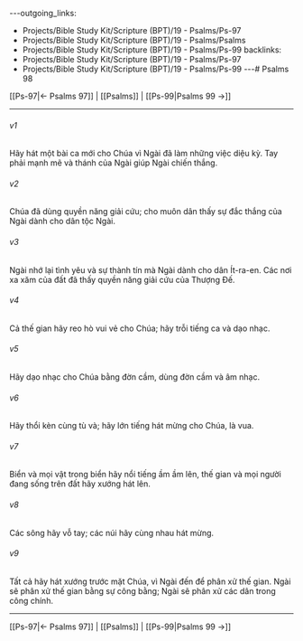 ---outgoing_links:
  - Projects/Bible Study Kit/Scripture (BPT)/19 - Psalms/Ps-97
  - Projects/Bible Study Kit/Scripture (BPT)/19 - Psalms/Psalms
  - Projects/Bible Study Kit/Scripture (BPT)/19 - Psalms/Ps-99
backlinks:
  - Projects/Bible Study Kit/Scripture (BPT)/19 - Psalms/Ps-97
  - Projects/Bible Study Kit/Scripture (BPT)/19 - Psalms/Ps-99
---# Psalms 98

[[Ps-97|← Psalms 97]] | [[Psalms]] | [[Ps-99|Psalms 99 →]]
***



###### v1 
Hãy hát một bài ca mới cho Chúa vì Ngài đã làm những việc diệu kỳ. Tay phải mạnh mẽ và thánh của Ngài giúp Ngài chiến thắng. 

###### v2 
Chúa đã dùng quyền năng giải cứu; cho muôn dân thấy sự đắc thắng của Ngài dành cho dân tộc Ngài. 

###### v3 
Ngài nhớ lại tình yêu và sự thành tín mà Ngài dành cho dân Ít-ra-en. Các nơi xa xăm của đất đã thấy quyền năng giải cứu của Thượng Đế. 

###### v4 
Cả thế gian hãy reo hò vui vẻ cho Chúa; hãy trỗi tiếng ca và dạo nhạc. 

###### v5 
Hãy dạo nhạc cho Chúa bằng đờn cầm, dùng đờn cầm và âm nhạc. 

###### v6 
Hãy thổi kèn cùng tù và; hãy lớn tiếng hát mừng cho Chúa, là vua. 

###### v7 
Biển và mọi vật trong biển hãy nổi tiếng ầm ầm lên, thế gian và mọi người đang sống trên đất hãy xướng hát lên. 

###### v8 
Các sông hãy vỗ tay; các núi hãy cùng nhau hát mừng. 

###### v9 
Tất cả hãy hát xướng trước mặt Chúa, vì Ngài đến để phân xử thế gian. Ngài sẽ phân xử thế gian bằng sự công bằng; Ngài sẽ phân xử các dân trong công chính.

***
[[Ps-97|← Psalms 97]] | [[Psalms]] | [[Ps-99|Psalms 99 →]]
